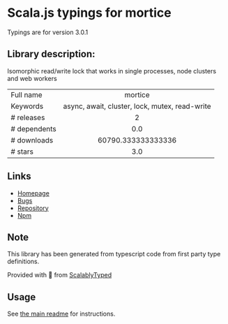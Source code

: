 
# Scala.js typings for mortice

Typings are for version 3.0.1

## Library description:
Isomorphic read/write lock that works in single processes, node clusters and web workers

|                    |                 |
| ------------------ | :-------------: |
| Full name          | mortice |
| Keywords           | async, await, cluster, lock, mutex, read-write |
| # releases         | 2 |
| # dependents       | 0.0 |
| # downloads        | 60790.333333333336 |
| # stars            | 3.0 |

## Links
- [Homepage](https://github.com/achingbrain/mortice#readme)
- [Bugs](https://github.com/achingbrain/mortice/issues)
- [Repository](https://github.com/achingbrain/mortice)
- [Npm](https://www.npmjs.com/package/mortice)
    


## Note
This library has been generated from typescript code from first party type definitions.

Provided with :purple_heart: from [ScalablyTyped](https://github.com/oyvindberg/ScalablyTyped)

## Usage
See [the main readme](../../readme.md) for instructions.



